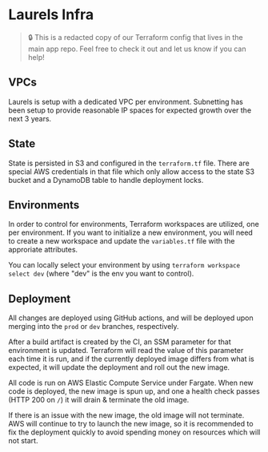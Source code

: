 # Laurels Infra

> :lock: This is a redacted copy of our Terraform config that lives in the main app repo. Feel free to check it out and let us know if you can help!

## VPCs

Laurels is setup with a dedicated VPC per environment. Subnetting has been setup to provide reasonable IP spaces for expected growth over the next 3 years.

## State

State is persisted in S3 and configured in the `terraform.tf` file. There are special AWS credentials in that file which only allow access to the state S3 bucket and a DynamoDB table to handle deployment locks.

## Environments

In order to control for environments, Terraform workspaces are utilized, one per environment. If you want to initialize a new environment, you will need to create a new workspace and update the `variables.tf` file with the approriate attributes.

You can locally select your environment by using `terraform workspace select dev` (where "dev" is the env you want to control).

## Deployment

All changes are deployed using GitHub actions, and will be deployed upon merging into the `prod` or `dev` branches, respectively.

After a build artifact is created by the CI, an SSM parameter for that environment is updated. Terraform will read the value of this parameter each time it is run, and if the currently deployed image differs from what is expected, it will update the deployment and roll out the new image.

All code is run on AWS Elastic Compute Service under Fargate. When new code is deployed, the new image is spun up, and one a health check passes (HTTP 200 on `/`) it will drain & terminate the old image.

If there is an issue with the new image, the old image will not terminate. AWS will continue to try to launch the new image, so it is recommended to fix the deployment quickly to avoid spending money on resources which will not start.
